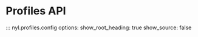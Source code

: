 # Profiles API

::: nyl.profiles.config
    options:
      show_root_heading: true
      show_source: false
